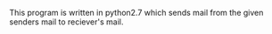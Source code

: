 This program is written in python2.7 which sends mail from the given senders mail to reciever's mail.

